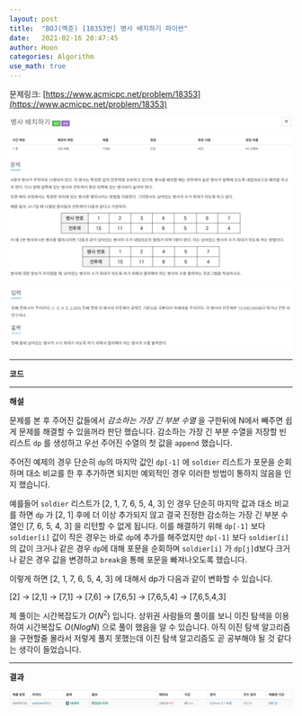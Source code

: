 ```yaml
---
layout: post
title:  "BOJ(백준) [18353번] 병사 배치하기 파이썬"
date:   2021-02-16 20:47:45
author: Hoon
categories: Algorithm
use_math: true
---
```


문제링크: [https://www.acmicpc.net/problem/18353](https://www.acmicpc.net/problem/18353)

![병사배치하기문제_1.PNG](https://github.com/hoon-923/hoon-923.github.io/blob/main/_images/Algorithm/BOJ/18353/%EB%B3%91%EC%82%AC%EB%B0%B0%EC%B9%98%ED%95%98%EA%B8%B0%EB%AC%B8%EC%A0%9C_1.PNG?raw=true)

![병사배치하기문제_2.PNG](https://github.com/hoon-923/hoon-923.github.io/blob/main/_images/Algorithm/BOJ/18353/%EB%B3%91%EC%82%AC%EB%B0%B0%EC%B9%98%ED%95%98%EA%B8%B0%EB%AC%B8%EC%A0%9C_2.PNG?raw=true)

----

**코드**

<script src="https://gist.github.com/hoon-923/9c0e54f389025af16e6202656c811c6e.js"></script>

----

**해설**

문제를 본 후 주어진 값들에서 *감소하는 가장 긴 부분 수열* 을 구한뒤에 N에서 빼주면 쉽게 문제를 해결할 수 있을꺼라 판단 했습니다. 감소하는 가장 긴 부분 수열을 저장할 빈 리스트 `dp` 를 생성하고 우선 주어진 수열의 첫 값을 `append` 했습니다.

주어진 예제의 경우 단순히 `dp`의 마지막 값인 `dp[-1]` 에 `soldier` 리스트가 포문을 순회하며 대소 비교를 한 후 추가하면 되지만 예외적인 경우 이러한 방법이 통하지 않음을 인지 했습니다.

예를들어 `soldier` 리스트가 [2, 1, 7, 6, 5, 4, 3] 인 경우 단순히 마지막 값과 대소 비교를 하면 `dp` 가 [2, 1] 후에 더 이상 추가되지 않고 결국 진정한 감소하는 가장 긴 부분 수열인 [7, 6, 5, 4, 3] 을 리턴할 수 없게 됩니다. 이를 해결하기 위해 `dp[-1]` 보다 `soldier[i]` 값이 작은 경우는 바로 `dp`에 추가를 해주었지만  `dp[-1]` 보다 `soldier[i]` 의 값이 크거나 같은 경우 `dp`에 대해 포문을 순회하며 `soldier[i]` 가 `dp[j]`d보다 크거나 같은 경우 값을 변경하고 `break`을 통해 포문을 빠져나오도록 했습니다.

이렇게 하면 [2, 1, 7, 6, 5, 4, 3] 에 대해서 dp가 다음과 같이 변화할 수 있습니다.

[2] -> [2,1] -> [7,1] -> [7,6] -> [7,6,5] -> [7,6,5,4] -> [7,6,5,4,3]

제 풀이는 시간복잡도가 $O(N^2)$ 입니다. 상위권 사람들의 풀이를 보니 이진 탐색을 이용하여 시간복잡도 $O(NlogN)$ 으로 풀이 했음을 알 수 있습니다. 아직 이진 탐색 알고리즘을 구현할줄 몰라서 저렇게 풀지 못했는데 이진 탐색 알고리즘도 곧 공부해야 될 것 같다는 생각이 들었습니다.

----

**결과**

![병사배치하기결과.PNG](https://github.com/hoon-923/hoon-923.github.io/blob/main/_images/Algorithm/BOJ/18353/%EB%B3%91%EC%82%AC%EB%B0%B0%EC%B9%98%ED%95%98%EA%B8%B0%EA%B2%B0%EA%B3%BC.PNG?raw=true)